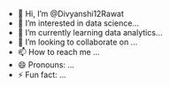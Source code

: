 - 👋 Hi, I’m @Divyanshi12Rawat
- 👀 I’m interested in data science...
- 🌱 I’m currently learning data analytics...
- 💞️ I’m looking to collaborate on ...
- 📫 How to reach me ...
- 😄 Pronouns: ...
- ⚡ Fun fact: ...

<!---
Divyanshi12Rawat/Divyanshi12Rawat is a ✨ special ✨ repository because its `README.md` (this file) appears on your GitHub profile.
You can click the Preview link to take a look at your changes.
--->
